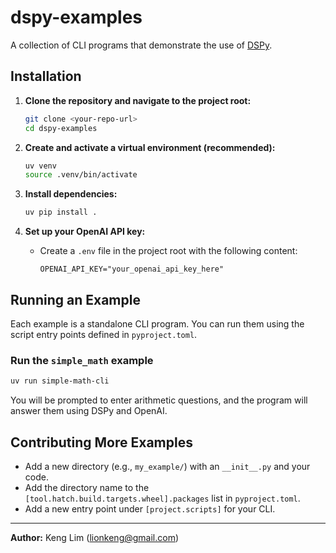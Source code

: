 # dspy-examples

A collection of CLI programs that demonstrate the use of [DSPy](https://dspy.ai/api/).

## Installation

1. **Clone the repository and navigate to the project root:**

   ```sh
   git clone <your-repo-url>
   cd dspy-examples
   ```

2. **Create and activate a virtual environment (recommended):**

   ```sh
   uv venv
   source .venv/bin/activate
   ```

3. **Install dependencies:**

   ```sh
   uv pip install .
   ```

4. **Set up your OpenAI API key:**
   - Create a `.env` file in the project root with the following content:
     ```
     OPENAI_API_KEY="your_openai_api_key_here"
     ```

## Running an Example

Each example is a standalone CLI program. You can run them using the script entry points defined in `pyproject.toml`.

### Run the `simple_math` example

```sh
uv run simple-math-cli
```

You will be prompted to enter arithmetic questions, and the program will answer them using DSPy and OpenAI.

## Contributing More Examples

- Add a new directory (e.g., `my_example/`) with an `__init__.py` and your code.
- Add the directory name to the `[tool.hatch.build.targets.wheel].packages` list in `pyproject.toml`.
- Add a new entry point under `[project.scripts]` for your CLI.

---

**Author:** Keng Lim (<lionkeng@gmail.com>)
